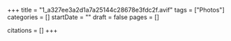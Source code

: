 +++
title = "1_a327ee3a2d1a7a25144c28678e3fdc2f.avif"
tags = ["Photos"]
categories = []
startDate = ""
draft = false
pages = []

citations = []
+++
